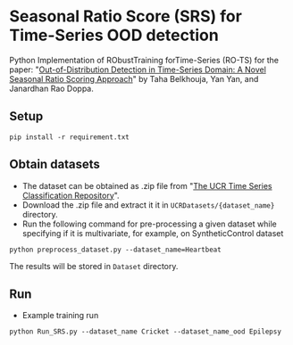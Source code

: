 # Seasonal Ratio Score (SRS) for Time-Series OOD detection
Python Implementation of RObustTraining forTime-Series (RO-TS) for the paper: "[Out-of-Distribution Detection in Time-Series Domain: A Novel Seasonal Ratio Scoring Approach]()" by Taha Belkhouja, Yan Yan, and Janardhan Rao Doppa.

## Setup 
```
pip install -r requirement.txt
```

## Obtain datasets
- The dataset can be obtained as .zip file from "[The UCR Time Series Classification Repository](http://www.timeseriesclassification.com/dataset.php)".
- Download the .zip file and extract it it in `UCRDatasets/{dataset_name}` directory.
- Run the following command for pre-processing a given dataset while specifying if it is multivariate, for example, on SyntheticControl dataset
```
python preprocess_dataset.py --dataset_name=Heartbeat
```
The results will be stored in `Dataset` directory. 

## Run
- Example  training run
```
python Run_SRS.py --dataset_name Cricket --dataset_name_ood Epilepsy
```
